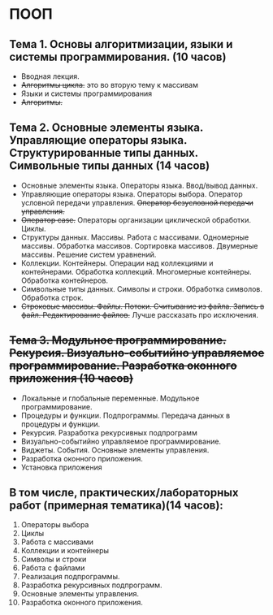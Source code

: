 # ПООП

[22+14]: нагрузка

## Тема 1. Основы алгоритмизации, языки и системы программирования. (10 часов)
* Вводная лекция. 
* ~~Алгоритмы цикла.~~ это во вторую тему к массивам
* Языки и системы программирования
* ~~Алгоритмы.~~

## Тема 2. Основные элементы языка. Управляющие операторы языка. Структурированные типы данных. Символьные типы данных (14 часов)
* Основные элементы языка. Операторы языка. Ввод/вывод данных.
* Управляющие операторы языка. Операторы выбора. Оператор условной передачи управления. ~~Оператор безусловной передачи управления.~~ 
* ~~Оператор case.~~ Операторы организации циклической обработки. Циклы.
* Структуры данных. Массивы. Работа с массивами. Одномерные массивы. Обработка массивов. Сортировка массивов. Двумерные массивы. Решение систем уравнений. 
* Коллекции. Контейнеры. Операции над коллекциями и контейнерами. Обработка коллекций. Многомерные контейнеры. Обработка контейнеров.
* Символьные типы данных. Символы и строки. Обработка символов. Обработка строк. 
* ~~Строковые массивы. Файлы. Потоки. Считывание из файла. Запись в файл. Редактирование файлов.~~ Лучше рассказать про исключения.

## ~~Тема 3. Модульное программирование. Рекурсия. Визуально-событийно управляемое программирование. Разработка оконного приложения (10 часов)~~ 
* Локальные и глобальные переменные. Модульное программирование. 
* Процедуры и функции. Подпрограммы. Передача данных в процедуры и функции.
* Рекурсия. Разработка рекурсивных подпрограмм
* Визуально-событийно управляемое программирование. 
* Виджеты. События. Основные элементы управления.
* Разработка оконного приложения. 
* Установка приложения


## В том числе, практических/лабораторных работ (примерная тематика)(14 часов):
1. Операторы выбора
2. Циклы
3. Работа с массивами
4. Коллекции и контейнеры
5. Символы и строки 
6. Работа с файлами
7. Реализация подпрограммы.
8. Разработка рекурсивных подпрограмм.
9. Основные элементы управления.
10. Разработка оконного приложения.